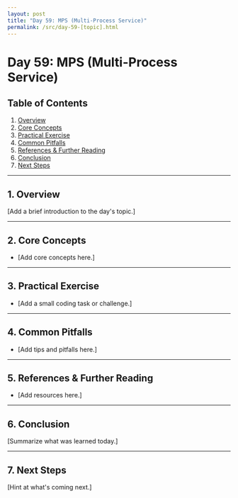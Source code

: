 ```yaml
---
layout: post
title: "Day 59: MPS (Multi-Process Service)"
permalink: /src/day-59-[topic].html
---
```


# Day 59: MPS (Multi-Process Service)

## Table of Contents
1. [Overview](#1-overview)
2. [Core Concepts](#2-core-concepts)
3. [Practical Exercise](#3-practical-exercise)
4. [Common Pitfalls](#4-common-pitfalls)
5. [References & Further Reading](#5-references--further-reading)
6. [Conclusion](#6-conclusion)
7. [Next Steps](#7-next-steps)

---

## 1. Overview
[Add a brief introduction to the day's topic.]

---

## 2. Core Concepts
- [Add core concepts here.]

---

## 3. Practical Exercise
- [Add a small coding task or challenge.]

---

## 4. Common Pitfalls
- [Add tips and pitfalls here.]

---

## 5. References & Further Reading
- [Add resources here.]

---

## 6. Conclusion
[Summarize what was learned today.]

---

## 7. Next Steps
[Hint at what's coming next.]
